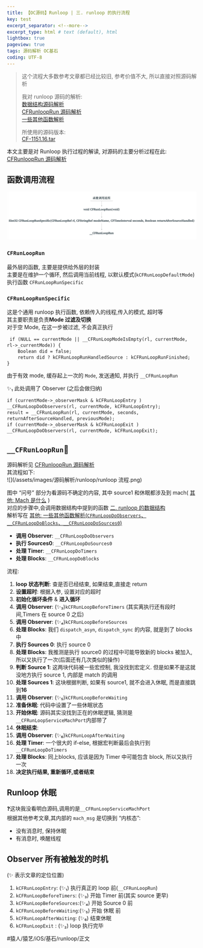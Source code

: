 ```yaml
---
title: 【OC源码】Runloop | 三. runloop 的执行流程
key: test
excerpt_separator: <!--more-->
excerpt_type: html # text (default), html
lightbox: true
pageview: true
tags: 源码解析 OC基石
coding: UTF-8
--- 
```

> 这个流程大多数参考文章都已经比较旧, 参考价值不大, 所以直接对照源码解析    
>     
> 我对 runloop 源码的解析:     
> 	[数据结构源码解析](bear://x-callback-url/open-note?id=8952945C-170E-4D74-A955-C843D3DBF200-19321-00002DEC794F7F79)     
> 	[CFRunloopRun 源码解析](bear://x-callback-url/open-note?id=3E54246E-9A6D-4FB6-BC1F-083CC14645F5-470-000024C46F467D9F)     
> 	[一些其他函数解析](bear://x-callback-url/open-note?id=460B8C4E-45D7-45E1-ADA1-930BB7AF5D4A-470-00002CE3191B3685)    
>     
> 所使用的源码版本:     
> [CF-1151.16.tar](/assets/images/源码解析/runloop/CF-1151.16.tar)    
  
本文主要是对 Runloop 执行过程的解读, 对源码的主要分析过程在此: 
[CFRunloopRun 源码解析](bear://x-callback-url/open-note?id=3E54246E-9A6D-4FB6-BC1F-083CC14645F5-470-000024C46F467D9F)   
  
## 函数调用流程  
![](/assets/images/源码解析/runloop/47AC8A77-D40E-4A67-B37A-DF153F16777C.png)  
  
### `CFRunLoopRun`  
最外层的函数, 主要是提供给外层的封装  
主要是在维护一个循环, 然后调用当前线程, 以默认模式(`kCFRunLoopDefaultMode`)执行函数 `CFRunLoopRunSpecific`  
  
### `CFRunLoopRunSpecific`  
这是个通用 runloop 执行函数, 依赖传入的线程,传入的模式, 超时等  
其主要职责是负责**Mode 过滤及切换**  
对于空 Mode, 在这一步被过滤, 不会真正执行  
```objc  
 if (NULL == currentMode || __CFRunLoopModeIsEmpty(rl, currentMode, rl->_currentMode)) {  
    Boolean did = false;  
    return did ? kCFRunLoopRunHandledSource : kCFRunLoopRunFinished;  
}  
```  
由于有效 mode, 缓存起上一次的 `Mode`, 发送通知, 并执行 `__CFRunLoopRun`  
  
✨₁ 此处调用了 Observer (之后会做归纳)  
```objc  
if (currentMode->_observerMask & kCFRunLoopEntry ) __CFRunLoopDoObservers(rl, currentMode, kCFRunLoopEntry);  
result = __CFRunLoopRun(rl, currentMode, seconds, returnAfterSourceHandled, previousMode);  
if (currentMode->_observerMask & kCFRunLoopExit ) __CFRunLoopDoObservers(rl, currentMode, kCFRunLoopExit);  
```  
  
## `__CFRunLoopRun`  
源码解析见 [CFRunloopRun 源码解析](bear://x-callback-url/open-note?id=3E54246E-9A6D-4FB6-BC1F-083CC14645F5-470-000024C46F467D9F)   
其流程如下:  
![](/assets/images/源码解析/runloop/runloop 流程.png)  
  
  
图中 “问号” 部分为看源码不确定的内容, 其中 source1 和休眠都涉及到 mach( [其他: Mach 是什么](bear://x-callback-url/open-note?id=715FA7E8-B8B5-4FA2-862C-F7F7EED7689F-470-00002563D7DA5446) )  
对应的步骤中,会调用数据结构中提到的函数 [二. runloop 的数据结构](bear://x-callback-url/open-note?id=5523A800-34CF-4C1A-8611-EADA38D8F1B5-19321-000060B6EF7D6A5B)  
解析写在 [其他: 一些其他函数解析(`CFRunLoopDoObservers`、`__CFRunLoopDoBlocks`、`__CFRunLoopDoSources0`)](bear://x-callback-url/open-note?id=460B8C4E-45D7-45E1-ADA1-930BB7AF5D4A-470-00002CE3191B3685)  
* **调用 Observer**: `__CFRunLoopDoObservers`  
* **执行 Sources0**: `__CFRunLoopDoSources0`  
* **处理 Timer**: `__CFRunLoopDoTimers`  
* **处理 Blocks**: `__CFRunLoopDoBlocks`  

流程:  
1. **loop 状态判断**: 查是否已经结束, 如果结束,直接走 return  
2. **设置超时**: 根据入参, 设置对应的超时  
3. **初始化循环条件** & **进入循环**  
4. **调用 Observer**: (✨₃)`kCFRunLoopBeforeTimers` (其实离执行还有段时间,Timers 在 source 0 之后)  
5. **调用 Observer**: (✨₄)`kCFRunLoopBeforeSources`  
6. **处理 Blocks**: 我们 `dispatch_asyn`, `dispatch_sync` 的内容, 就是到了 blocks 中  
7. **执行 Sources 0**: 执行 source 0  
8. **处理 Blocks**: 我推测是执行 source0 的过程中可能导致新的 blocks 被加入, 所以又执行了一次(后面还有几次类似的操作)  
9. **判断 Source 1**:  这两块代码被一些宏控制, 我没找到宏定义. 但是如果不是这就没地方执行 source 1, 内部是 match 的调用  
10. **处理 Sources 1**: 这块根据判断, 如果有 source1, 就不会进入休眠, 而是直接跳到**16**  
11. **调用 Observer**: (✨₅)`kCFRunLoopBeforeWaiting`  
12. **准备休眠**: 代码中设置了一些休眠状态  
13. **开始休眠**: 源码其实没找到正在的休眠逻辑, 猜测是`__CFRunLoopServiceMachPort`内部带了  
14. **休眠结束**:  
15. **调用 Observer**: (✨₆)`kCFRunLoopAfterWaiting`  
16. **处理 Timer**: 一个很大的 if-else, 根据宏判断最后会执行到 `__CFRunLoopDoTimers`  
17. **处理 Blocks**: 同上blocks, 应该是因为 Timer 中可能包含 block, 所以又执行一次  
18. **决定执行结果, 重新循环,或者结束**  
  
## Runloop 休眠  
❓这块我没看明白源码,调用的是`__CFRunLoopServiceMachPort`  
根据其他参考文章,其内部的 `mach_msg` 是切换到 “内核态”:  
* 没有消息时, 保持休眠  
* 有消息时, 唤醒线程  
  
## Observer 所有被触发的时机  
(✨ 表示文章的定位位置)  
1. `kCFRunLoopEntry`: (✨₁) 执行真正的 loop 前(`__CFRunLoopRun`)  
2. `kCFRunLoopBeforeTimers`: (✨₃) 开始 Timer 前(其实 source 更早)  
3. `kCFRunLoopBeforeSources`:(✨₄) 开始 Source 0 前  
4. `kCFRunLoopBeforeWaiting`:(✨₅) 开始 休眠 前  
5. `kCFRunLoopAfterWaiting`: (✨₆) 结束休眠  
6. `kCFRunLoopExit` : (✨₂) loop 执行完毕  
  
  
#猿人/猿艺/iOS/基石/runloop/正文